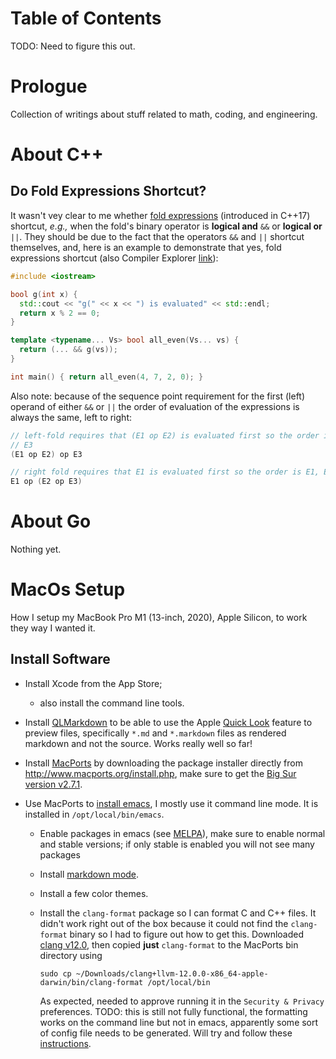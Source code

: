 # Table of Contents

TODO: Need to figure this out.

# Prologue

Collection of writings about stuff related to math, coding, and engineering.

# About C++

## Do Fold Expressions Shortcut?

It wasn't vey clear to me whether [fold
expressions](https://en.cppreference.com/w/cpp/language/fold) (introduced in
C++17) shortcut, _e.g.,_ when the fold's binary operator is **logical and** `&&`
or **logical or** `||`. They should be due to the fact that the operators `&&`
and `||` shortcut themselves, and, here is an example to demonstrate that yes,
fold expressions shortcut (also Compiler Explorer
[link](https://godbolt.org/z/36YfxEbGE)):

```c++
#include <iostream>

bool g(int x) {
  std::cout << "g(" << x << ") is evaluated" << std::endl;
  return x % 2 == 0;
}

template <typename... Vs> bool all_even(Vs... vs) {
  return (... && g(vs));
}

int main() { return all_even(4, 7, 2, 0); }
```

Also note: because of the sequence point requirement for the first (left)
operand of either `&&` or `||` the order of evaluation of the expressions is
always the same, left to right:

```c++
// left-fold requires that (E1 op E2) is evaluated first so the order is E1, E2,
// E3
(E1 op E2) op E3

// right fold requires that E1 is evaluated first so the order is E1, E2, E3
E1 op (E2 op E3)
```

# About Go

Nothing yet.


# MacOs Setup

How I setup my MacBook Pro M1 (13-inch, 2020), Apple Silicon, to work they way I
wanted it.

## Install Software

*  Install Xcode from the App Store;
   *  also install the command line tools.

*  Install [QLMarkdown](http://github.com/sbarex/QLMarkdown/releases) to be able
   to use the Apple [Quick
   Look](http://support.apple.com/guide/mac-help/view-and-edit-files-with-quick-look-mh14119/mac)
   feature to preview files, specifically `*.md` and `*.markdown` files as
   rendered markdown and not the source.  Works really well so far!

*  Install [MacPorts](http://www.macports.org) by downloading the package
   installer directly from http://www.macports.org/install.php, make sure to get
   the [Big Sur version
   v2.7.1](https://github.com/macports/macports-base/releases/download/v2.7.1/MacPorts-2.7.1-11-BigSur.pkg).

*  Use MacPorts to [install emacs](http://ports.macports.org/port/emacs/), I
   mostly use it command line mode.  It is installed in `/opt/local/bin/emacs`.
   *  Enable packages in emacs (see [MELPA](
      http://melpa.org/#/getting-started)), make sure to enable normal and
      stable versions; if only stable is enabled you will not see many packages
   * Install [markdown mode](http://jblevins.org/projects/markdown-mode/).
   * Install a few color themes.
   * Install the `clang-format` package so I can format C and C++ files.  It
     didn't work right out of the box because it could not find the
     `clang-format` binary so I had to figure out how to get this.  Downloaded
     [clang
     v12.0](http://github.com/llvm/llvm-project/releases/tag/llvmorg-12.0.0),
     then copied **just** `clang-format` to the MacPorts bin directory using
	 
	 ```
	 sudo cp ~/Downloads/clang+llvm-12.0.0-x86_64-apple-darwin/bin/clang-format /opt/local/bin
	 ```
	 
	 As expected, needed to approve running it in the `Security & Privacy`
     preferences.  TODO: this is still not fully functional, the formatting
     works on the command line but not in emacs, apparently some sort of config
     file needs to be generated.  Will try and follow these
     [instructions](https://emacs.stackexchange.com/questions/55635/how-can-i-set-up-clang-format-in-emacs).
